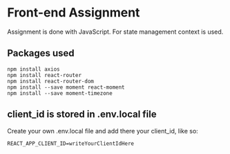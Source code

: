 # Front-end Assignment

Assignment is done with JavaScript. For state management context is used.

## Packages used

```
npm install axios
npm install react-router
npm install react-router-dom
npm install --save moment react-moment
npm install --save moment-timezone
```

## client_id is stored in .env.local file

Create your own .env.local file and add there your client_id, like so:

```
REACT_APP_CLIENT_ID=writeYourClientIdHere
```
